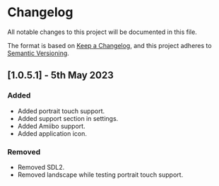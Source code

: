 # Changelog
All notable changes to this project will be documented in this file.

The format is based on [Keep a Changelog](https://keepachangelog.com/en/1.0.0/),
and this project adheres to [Semantic Versioning](https://semver.org/spec/v2.0.0.html).

## [1.0.5.1] - 5th May 2023
### Added
- Added portrait touch support.
- Added support section in settings.
- Added Amiibo support.
- Added application icon.

### Removed
- Removed SDL2.
- Removed landscape while testing portrait touch support.
